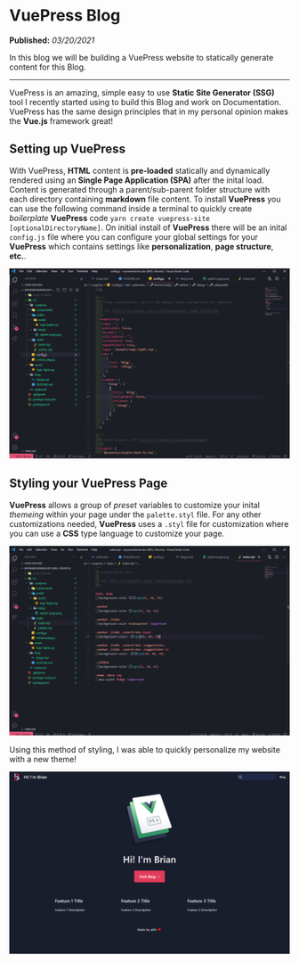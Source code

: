 # VuePress Blog

**Published:** *03/20/2021*

In this blog we will be building a VuePress website to statically generate content for this Blog.

---

VuePress is an amazing, simple easy to use **Static Site Generator (SSG)** tool I recently started using to build this Blog and work on Documentation. VuePress has the same design principles that in my personal opinion makes the **Vue.js** framework great!


## Setting up VuePress

With VuePress, **HTML** content is **pre-loaded** statically and dynamically rendered using an **Single Page Application (SPA)** after the inital load. Content is generated through a parent/sub-parent folder structure with each directory containing **markdown** file content. To install **VuePress** you can use the following command inside a terminal to quickly create *boilerplate* **VuePress** code `yarn create vuepress-site [optionalDirectoryName]`. On initial install of **VuePress** there will be an inital `config.js` file where you can configure your global settings for your **VuePress** which contains settings like **personalization**, **page structure**, **etc.**.

![Vuepress Splash Page](/2021/vuepress-config.png)

## Styling your VuePress Page

**VuePress** allows a group of *preset* variables to customize your inital *themeing* within your page under the `palette.styl` file. For any other customizations needed, **VuePress** uses a `.styl` file for customization where you can use a **CSS** type language to customize your page.

![Vuepress Styling](/2021/style-sheet.png)

Using this method of styling, I was able to quickly personalize my website with a new theme!

![Website Splash Page](/2021/splash-page.png)
